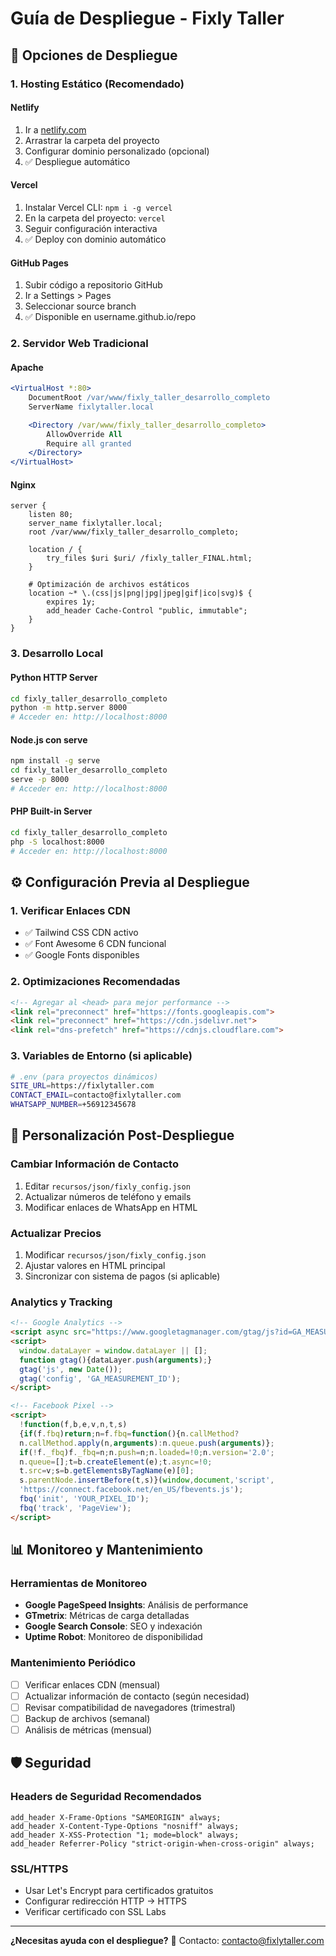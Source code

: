 # Guía de Despliegue - Fixly Taller

## 🚀 Opciones de Despliegue

### 1. Hosting Estático (Recomendado)

#### Netlify
1. Ir a [netlify.com](https://netlify.com)
2. Arrastrar la carpeta del proyecto
3. Configurar dominio personalizado (opcional)
4. ✅ Despliegue automático

#### Vercel
1. Instalar Vercel CLI: `npm i -g vercel`
2. En la carpeta del proyecto: `vercel`
3. Seguir configuración interactiva
4. ✅ Deploy con dominio automático

#### GitHub Pages
1. Subir código a repositorio GitHub
2. Ir a Settings > Pages
3. Seleccionar source branch
4. ✅ Disponible en username.github.io/repo

### 2. Servidor Web Tradicional

#### Apache
```apache
<VirtualHost *:80>
    DocumentRoot /var/www/fixly_taller_desarrollo_completo
    ServerName fixlytaller.local

    <Directory /var/www/fixly_taller_desarrollo_completo>
        AllowOverride All
        Require all granted
    </Directory>
</VirtualHost>
```

#### Nginx
```nginx
server {
    listen 80;
    server_name fixlytaller.local;
    root /var/www/fixly_taller_desarrollo_completo;

    location / {
        try_files $uri $uri/ /fixly_taller_FINAL.html;
    }

    # Optimización de archivos estáticos
    location ~* \.(css|js|png|jpg|jpeg|gif|ico|svg)$ {
        expires 1y;
        add_header Cache-Control "public, immutable";
    }
}
```

### 3. Desarrollo Local

#### Python HTTP Server
```bash
cd fixly_taller_desarrollo_completo
python -m http.server 8000
# Acceder en: http://localhost:8000
```

#### Node.js con serve
```bash
npm install -g serve
cd fixly_taller_desarrollo_completo
serve -p 8000
# Acceder en: http://localhost:8000
```

#### PHP Built-in Server
```bash
cd fixly_taller_desarrollo_completo
php -S localhost:8000
# Acceder en: http://localhost:8000
```

## ⚙️ Configuración Previa al Despliegue

### 1. Verificar Enlaces CDN
- ✅ Tailwind CSS CDN activo
- ✅ Font Awesome 6 CDN funcional  
- ✅ Google Fonts disponibles

### 2. Optimizaciones Recomendadas
```html
<!-- Agregar al <head> para mejor performance -->
<link rel="preconnect" href="https://fonts.googleapis.com">
<link rel="preconnect" href="https://cdn.jsdelivr.net">
<link rel="dns-prefetch" href="https://cdnjs.cloudflare.com">
```

### 3. Variables de Entorno (si aplicable)
```bash
# .env (para proyectos dinámicos)
SITE_URL=https://fixlytaller.com
CONTACT_EMAIL=contacto@fixlytaller.com
WHATSAPP_NUMBER=+56912345678
```

## 🔧 Personalización Post-Despliegue

### Cambiar Información de Contacto
1. Editar `recursos/json/fixly_config.json`
2. Actualizar números de teléfono y emails
3. Modificar enlaces de WhatsApp en HTML

### Actualizar Precios
1. Modificar `recursos/json/fixly_config.json`
2. Ajustar valores en HTML principal
3. Sincronizar con sistema de pagos (si aplicable)

### Analytics y Tracking
```html
<!-- Google Analytics -->
<script async src="https://www.googletagmanager.com/gtag/js?id=GA_MEASUREMENT_ID"></script>
<script>
  window.dataLayer = window.dataLayer || [];
  function gtag(){dataLayer.push(arguments);}
  gtag('js', new Date());
  gtag('config', 'GA_MEASUREMENT_ID');
</script>

<!-- Facebook Pixel -->
<script>
  !function(f,b,e,v,n,t,s)
  {if(f.fbq)return;n=f.fbq=function(){n.callMethod?
  n.callMethod.apply(n,arguments):n.queue.push(arguments)};
  if(!f._fbq)f._fbq=n;n.push=n;n.loaded=!0;n.version='2.0';
  n.queue=[];t=b.createElement(e);t.async=!0;
  t.src=v;s=b.getElementsByTagName(e)[0];
  s.parentNode.insertBefore(t,s)}(window,document,'script',
  'https://connect.facebook.net/en_US/fbevents.js');
  fbq('init', 'YOUR_PIXEL_ID');
  fbq('track', 'PageView');
</script>
```

## 📊 Monitoreo y Mantenimiento

### Herramientas de Monitoreo
- **Google PageSpeed Insights**: Análisis de performance
- **GTmetrix**: Métricas de carga detalladas
- **Google Search Console**: SEO y indexación
- **Uptime Robot**: Monitoreo de disponibilidad

### Mantenimiento Periódico
- [ ] Verificar enlaces CDN (mensual)
- [ ] Actualizar información de contacto (según necesidad)
- [ ] Revisar compatibilidad de navegadores (trimestral)
- [ ] Backup de archivos (semanal)
- [ ] Análisis de métricas (mensual)

## 🛡️ Seguridad

### Headers de Seguridad Recomendados
```nginx
add_header X-Frame-Options "SAMEORIGIN" always;
add_header X-Content-Type-Options "nosniff" always;
add_header X-XSS-Protection "1; mode=block" always;
add_header Referrer-Policy "strict-origin-when-cross-origin" always;
```

### SSL/HTTPS
- Usar Let's Encrypt para certificados gratuitos
- Configurar redirección HTTP → HTTPS
- Verificar certificado con SSL Labs

---

**¿Necesitas ayuda con el despliegue?**
📧 Contacto: contacto@fixlytaller.com
